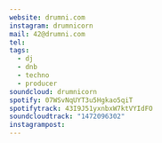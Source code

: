 ```yaml
---
website: drumni.com
instagram: drumnicorn
mail: 42@drumni.com
tel: 
tags:
  - dj
  - dnb
  - techno
  - producer
soundcloud: drumnicorn
spotify: 07WSvNqUYT3u5Hgkao5qiT
spotifytrack: 43I9J51yxnbxW7ktVYIdFO
soundcloudtrack: "1472096302"
instagrampost:
---
```

